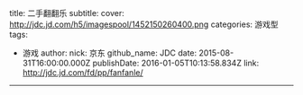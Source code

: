 title: 二手翻翻乐
subtitle: 
cover: http://jdc.jd.com/h5/imagespool/1452150260400.png
categories: 游戏型
tags:
  - 游戏
author:
  nick: 京东
  github_name: JDC
date: 2015-08-31T16:00:00.000Z
publishDate: 2016-01-05T10:13:58.834Z
link: http://jdc.jd.com/fd/pp/fanfanle/
---